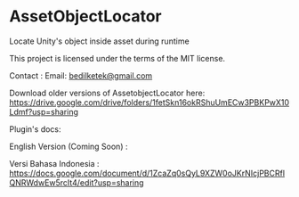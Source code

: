 # AssetObjectLocator
Locate Unity's object inside asset during runtime

This project is licensed under the terms of the MIT license.

Contact : Email: bedilketek@gmail.com

Download older versions of AssetobjectLocator here: https://drive.google.com/drive/folders/1fetSkn16okRShuUmECw3PBKPwX10Ldmf?usp=sharing

Plugin's docs:

English Version (Coming Soon) :

Versi Bahasa Indonesia :
https://docs.google.com/document/d/1ZcaZq0sQyL9XZW0oJKrNIcjPBCRflQNRWdwEw5rcIt4/edit?usp=sharing

